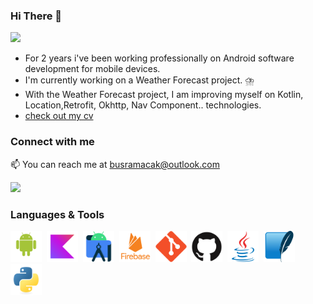 
### Hi There :wave:

<img src="https://media.giphy.com/media/nbr4zVb3rQKsIR3o5d/giphy.gif" width="100"/>  

* For 2 years i've been working professionally on Android software development for mobile devices.
* I'm currently working on a Weather Forecast project. ⛈️
* With the Weather Forecast project, I am improving myself on Kotlin, Location,Retrofit, Okhttp, Nav Component.. technologies.
* [check out my cv](https://github.com/busramacak/busramacak/files/11959299/cvforgit.pdf)


### Connect with me
📫 You can reach me at busramacak@outlook.com

[![](https://img.shields.io/badge/linkedin-%230077B5.svg?style=plastic&logo=linkedin)](https://www.linkedin.com/in/busramacak/)




  ### Languages & Tools
  
  <div id="icons" align="start">
    <img src="https://github.com/devicons/devicon/blob/master/icons/android/android-original-wordmark.svg" title="Android" alt="android" width="50" height="50"/>&nbsp;
     <img src="https://github.com/devicons/devicon/blob/master/icons/kotlin/kotlin-original.svg" title="Kotlin" alt="kotlin" width="50" height="50"/>&nbsp;
    <img src="https://github.com/devicons/devicon/blob/master/icons/androidstudio/androidstudio-original.svg" title="Android Studio" alt="androidStudio" width="50" height="50"/>&nbsp;
    <img src="https://github.com/devicons/devicon/blob/master/icons/firebase/firebase-plain-wordmark.svg" title="Google Firebase" alt="firebase" width="50" height="50"/>&nbsp;
    <img src="https://github.com/devicons/devicon/blob/master/icons/git/git-original.svg" title="Git" alt="git" width="50" height="50"/>&nbsp;
    <img src="https://github.com/devicons/devicon/blob/master/icons/github/github-original.svg" title="GitHub" alt="github" width="50" height="50"/>&nbsp;
    <img src="https://github.com/devicons/devicon/blob/master/icons/java/java-original.svg" title="Java" alt="java" width="50" height="50"/>&nbsp;
    <img src="https://github.com/devicons/devicon/blob/master/icons/sqlite/sqlite-original.svg" title="SQLite" alt="sqlite" width="50" height="50"/>&nbsp;
    <img src="https://github.com/devicons/devicon/blob/master/icons/python/python-original.svg" title="Python" alt="python" width="50" height="50"/>&nbsp;
   
</div>
     

